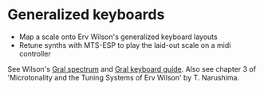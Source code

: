 # Generalized keyboards

- Map a scale onto Erv Wilson's generalized keyboard layouts
- Retune synths with MTS-ESP to play the laid-out scale on a midi controller

See Wilson's [Gral spectrum](https://www.anaphoria.com/gralspectrum.pdf)
and [Gral keyboard guide](https://www.anaphoria.com/gralkeyboard.pdf).
Also see chapter 3 of 'Microtonality and the Tuning Systems of Erv Wilson'
by T. Narushima.
